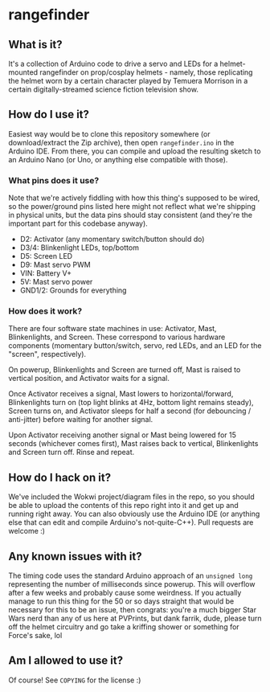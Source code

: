 # rangefinder

## What is it?

It's a collection of Arduino code to drive a servo and LEDs for a
helmet-mounted rangefinder on prop/cosplay helmets - namely, those
replicating the helmet worn by a certain character played by Temuera
Morrison in a certain digitally-streamed science fiction television
show.

## How do I use it?

Easiest way would be to clone this repository somewhere (or
download/extract the Zip archive), then open `rangefinder.ino` in the
Arduino IDE.  From there, you can compile and upload the resulting
sketch to an Arduino Nano (or Uno, or anything else compatible with
those).

### What pins does it use?

Note that we're actively fiddling with how this thing's supposed to be
wired, so the power/ground pins listed here might not reflect what
we're shipping in physical units, but the data pins should stay
consistent (and they're the important part for this codebase anyway).

* D2: Activator (any momentary switch/button should do)
* D3/4: Blinkenlight LEDs, top/bottom
* D5: Screen LED
* D9: Mast servo PWM
* VIN: Battery V+
* 5V: Mast servo power
* GND1/2: Grounds for everything

### How does it work?

There are four software state machines in use: Activator, Mast,
Blinkenlights, and Screen.  These correspond to various hardware
components (momentary button/switch, servo, red LEDs, and an LED for
the "screen", respectively).

On powerup, Blinkenlights and Screen are turned off, Mast is raised to
vertical position, and Activator waits for a signal.

Once Activator receives a signal, Mast lowers to horizontal/forward,
Blinkenlights turn on (top light blinks at 4Hz, bottom light remains
steady), Screen turns on, and Activator sleeps for half a second (for
debouncing / anti-jitter) before waiting for another signal.

Upon Activator receiving another signal or Mast being lowered for 15
seconds (whichever comes first), Mast raises back to vertical,
Blinkenlights and Screen turn off.  Rinse and repeat.

## How do I hack on it?

We've included the Wokwi project/diagram files in the repo, so you
should be able to upload the contents of this repo right into it and
get up and running right away.  You can also obviously use the Arduino
IDE (or anything else that can edit and compile Arduino's
not-quite-C++).  Pull requests are welcome :)

## Any known issues with it?

The timing code uses the standard Arduino approach of an `unsigned
long` representing the number of milliseconds since powerup.  This
will overflow after a few weeks and probably cause some weirdness.  If
you actually manage to run this thing for the 50 or so days straight
that would be necessary for this to be an issue, then congrats: you're
a much bigger Star Wars nerd than any of us here at PVPrints, but dank
farrik, dude, please turn off the helmet circuitry and go take a
kriffing shower or something for Force's sake, lol

## Am I allowed to use it?

Of course!  See `COPYING` for the license :)
